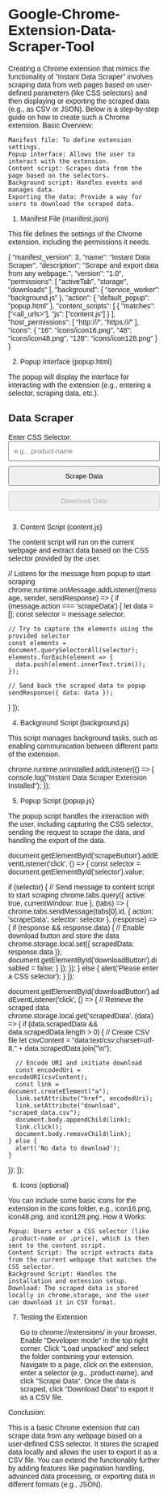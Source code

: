 # Google-Chrome-Extension-Data-Scraper-Tool
Creating a Chrome extension that mimics the functionality of "Instant Data Scraper" involves scraping data from web pages based on user-defined parameters (like CSS selectors) and then displaying or exporting the scraped data (e.g., as CSV or JSON). Below is a step-by-step guide on how to create such a Chrome extension.
Basic Overview:

    Manifest file: To define extension settings.
    Popup interface: Allows the user to interact with the extension.
    Content script: Scrapes data from the page based on the selectors.
    Background script: Handles events and manages data.
    Exporting the data: Provide a way for users to download the scraped data.

1. Manifest File (manifest.json)

This file defines the settings of the Chrome extension, including the permissions it needs.

{
  "manifest_version": 3,
  "name": "Instant Data Scraper",
  "description": "Scrape and export data from any webpage.",
  "version": "1.0",
  "permissions": [
    "activeTab",
    "storage",
    "downloads"
  ],
  "background": {
    "service_worker": "background.js"
  },
  "action": {
    "default_popup": "popup.html"
  },
  "content_scripts": [
    {
      "matches": ["<all_urls>"],
      "js": ["content.js"]
    }
  ],
  "host_permissions": [
    "http://*/*",
    "https://*/*"
  ],
  "icons": {
    "16": "icons/icon16.png",
    "48": "icons/icon48.png",
    "128": "icons/icon128.png"
  }
}

2. Popup Interface (popup.html)

The popup will display the interface for interacting with the extension (e.g., entering a selector, scraping data, etc.).

<!DOCTYPE html>
<html lang="en">
<head>
  <meta charset="UTF-8">
  <meta name="viewport" content="width=device-width, initial-scale=1.0">
  <title>Instant Data Scraper</title>
  <style>
    body {
      font-family: Arial, sans-serif;
      width: 300px;
      padding: 10px;
    }
    input, button {
      width: 100%;
      margin-bottom: 10px;
      padding: 10px;
    }
  </style>
</head>
<body>
  <h2>Data Scraper</h2>
  <label for="selector">Enter CSS Selector:</label>
  <input type="text" id="selector" placeholder="e.g., .product-name">
  <button id="scrapeButton">Scrape Data</button>
  <button id="downloadButton" disabled>Download Data</button>

  <script src="popup.js"></script>
</body>
</html>

3. Content Script (content.js)

The content script will run on the current webpage and extract data based on the CSS selector provided by the user.

// Listens for the message from popup to start scraping
chrome.runtime.onMessage.addListener((message, sender, sendResponse) => {
  if (message.action === 'scrapeData') {
    let data = [];
    const selector = message.selector;
    
    // Try to capture the elements using the provided selector
    const elements = document.querySelectorAll(selector);
    elements.forEach(element => {
      data.push(element.innerText.trim());
    });

    // Send back the scraped data to popup
    sendResponse({ data: data });
  }
});

4. Background Script (background.js)

This script manages background tasks, such as enabling communication between different parts of the extension.

chrome.runtime.onInstalled.addListener(() => {
  console.log("Instant Data Scraper Extension Installed");
});

5. Popup Script (popup.js)

The popup script handles the interaction with the user, including capturing the CSS selector, sending the request to scrape the data, and handling the export of the data.

document.getElementById('scrapeButton').addEventListener('click', () => {
  const selector = document.getElementById('selector').value;

  if (selector) {
    // Send message to content script to start scraping
    chrome.tabs.query({ active: true, currentWindow: true }, (tabs) => {
      chrome.tabs.sendMessage(tabs[0].id, { action: 'scrapeData', selector: selector }, (response) => {
        if (response && response.data) {
          // Enable download button and store the data
          chrome.storage.local.set({ scrapedData: response.data });
          document.getElementById('downloadButton').disabled = false;
        }
      });
    });
  } else {
    alert('Please enter a CSS selector');
  }
});

document.getElementById('downloadButton').addEventListener('click', () => {
  // Retrieve the scraped data
  chrome.storage.local.get('scrapedData', (data) => {
    if (data.scrapedData && data.scrapedData.length > 0) {
      // Create CSV file
      let csvContent = "data:text/csv;charset=utf-8," + data.scrapedData.join("\n");

      // Encode URI and initiate download
      const encodedUri = encodeURI(csvContent);
      const link = document.createElement("a");
      link.setAttribute("href", encodedUri);
      link.setAttribute("download", "scraped_data.csv");
      document.body.appendChild(link);
      link.click();
      document.body.removeChild(link);
    } else {
      alert('No data to download');
    }
  });
});

6. Icons (optional)

You can include some basic icons for the extension in the icons folder, e.g., icon16.png, icon48.png, and icon128.png.
How it Works:

    Popup: Users enter a CSS selector (like .product-name or .price), which is then sent to the content script.
    Content Script: The script extracts data from the current webpage that matches the CSS selector.
    Background Script: Handles the installation and extension setup.
    Download: The scraped data is stored locally in chrome.storage, and the user can download it in CSV format.

7. Testing the Extension

    Go to chrome://extensions/ in your browser.
    Enable "Developer mode" in the top right corner.
    Click "Load unpacked" and select the folder containing your extension.
    Navigate to a page, click on the extension, enter a selector (e.g., .product-name), and click "Scrape Data".
    Once the data is scraped, click "Download Data" to export it as a CSV file.

Conclusion:

This is a basic Chrome extension that can scrape data from any webpage based on a user-defined CSS selector. It stores the scraped data locally and allows the user to export it as a CSV file. You can extend the functionality further by adding features like pagination handling, advanced data processing, or exporting data in different formats (e.g., JSON).

